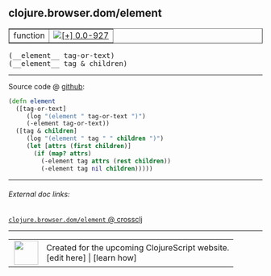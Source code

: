 ## clojure.browser.dom/element



 <table border="1">
<tr>
<td>function</td>
<td><a href="https://github.com/cljsinfo/cljs-api-docs/tree/0.0-927"><img valign="middle" alt="[+] 0.0-927" title="Added in 0.0-927" src="https://img.shields.io/badge/+-0.0--927-lightgrey.svg"></a> </td>
</tr>
</table>


 <samp>
(__element__ tag-or-text)<br>
</samp>
 <samp>
(__element__ tag & children)<br>
</samp>

---







Source code @ [github](https://github.com/clojure/clojurescript/blob/r1843/src/cljs/clojure/browser/dom.cljs#L81-L90):

```clj
(defn element
  ([tag-or-text]
     (log "(element " tag-or-text ")")
     (-element tag-or-text))
  ([tag & children]
     (log "(element " tag " " children ")")
     (let [attrs (first children)]
       (if (map? attrs)
         (-element tag attrs (rest children))
         (-element tag nil children)))))
```

<!--
Repo - tag - source tree - lines:

 <pre>
clojurescript @ r1843
└── src
    └── cljs
        └── clojure
            └── browser
                └── <ins>[dom.cljs:81-90](https://github.com/clojure/clojurescript/blob/r1843/src/cljs/clojure/browser/dom.cljs#L81-L90)</ins>
</pre>

-->

---



###### External doc links:

[`clojure.browser.dom/element` @ crossclj](http://crossclj.info/fun/clojure.browser.dom.cljs/element.html)<br>

---

 <table>
<tr><td>
<img valign="middle" align="right" width="48px" src="http://i.imgur.com/Hi20huC.png">
</td><td>
Created for the upcoming ClojureScript website.<br>
[edit here] | [learn how]
</td></tr></table>

[edit here]:https://github.com/cljsinfo/cljs-api-docs/blob/master/cljsdoc/clojure.browser.dom/element.cljsdoc
[learn how]:https://github.com/cljsinfo/cljs-api-docs/wiki/cljsdoc-files

<!--

This information was too distracting to show to readers, but I'll leave it
commented here since it is helpful to:

- pretty-print the data used to generate this document
- and show how to retrieve that data



The API data for this symbol:

```clj
{:ns "clojure.browser.dom",
 :name "element",
 :type "function",
 :signature ["[tag-or-text]" "[tag & children]"],
 :source {:code "(defn element\n  ([tag-or-text]\n     (log \"(element \" tag-or-text \")\")\n     (-element tag-or-text))\n  ([tag & children]\n     (log \"(element \" tag \" \" children \")\")\n     (let [attrs (first children)]\n       (if (map? attrs)\n         (-element tag attrs (rest children))\n         (-element tag nil children)))))",
          :title "Source code",
          :repo "clojurescript",
          :tag "r1843",
          :filename "src/cljs/clojure/browser/dom.cljs",
          :lines [81 90]},
 :full-name "clojure.browser.dom/element",
 :full-name-encode "clojure.browser.dom/element",
 :history [["+" "0.0-927"]]}

```

Retrieve the API data for this symbol:

```clj
;; from Clojure REPL
(require '[clojure.edn :as edn])
(-> (slurp "https://raw.githubusercontent.com/cljsinfo/cljs-api-docs/catalog/cljs-api.edn")
    (edn/read-string)
    (get-in [:symbols "clojure.browser.dom/element"]))
```

-->
